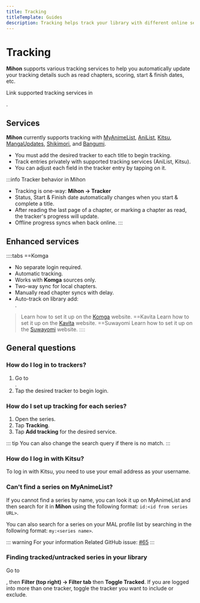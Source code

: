 ```yaml
---
title: Tracking
titleTemplate: Guides
description: Tracking helps track your library with different online services.
---
```


# Tracking
**Mihon** supports various tracking services to help you automatically update your tracking details such as read chapters, scoring, start & finish dates, etc.

Link supported tracking services in <nav to="tracking">.

## Services

**Mihon** currently supports tracking with [MyAnimeList](https://myanimelist.net/), [AniList](https://anilist.co/), [Kitsu](https://kitsu.app/), [MangaUpdates](https://www.mangaupdates.com/), [Shikimori](https://shikimori.one/), and [Bangumi](https://bangumi.tv/).

* You must add the desired tracker to each title to begin tracking.
* Track entries privately with supported tracking services (AniList, Kitsu).
* You can adjust each field in the tracker entry by tapping on it.

:::info Tracker behavior in Mihon
- Tracking is one-way: **Mihon -> Tracker**
- Status, Start & Finish date automatically changes when you start & complete a title.
- After reading the last page of a chapter, or marking a chapter as read, the tracker's progress will update.
- Offline progress syncs when back online.
:::

## Enhanced services

::::tabs
==Komga
- No separate login required.
- Automatic tracking.
- Works with **Komga** sources only.
- Two-way sync for local chapters.
- Manually read chapter syncs with delay.
- Auto-track on library add: <nav to="tracking">.

> Learn how to set it up on the [Komga](https://komga.org/) website.
==Kavita
> Learn how to set it up on the [Kavita](https://www.kavitareader.com/) website.
==Suwayomi
> Learn how to set it up on the [Suwayomi](https://suwayomi.org/) website.
::::

## General questions

### How do I log in to trackers?
1. Go to <nav to="tracking">.
1. Tap the desired tracker to begin login.

### How do I set up tracking for each series?
1. Open the series.
1. Tap **Tracking**.
1. Tap **Add tracking** for the desired service.

::: tip
You can also change the search query if there is no match.
:::

### How do I log in with Kitsu?
To log in with Kitsu, you need to use your email address as your username.

### Can't find a series on MyAnimeList?
If you cannot find a series by name, you can look it up on MyAnimeList and then search for it in **Mihon** using the following format: `id:<id from series URL>`.

You can also search for a series on your MAL profile list by searching in the following format: `my:<series name>`.

::: warning For your information
Related GitHub issue: [#65](https://git.mihon.tech/tachiyomi/tachiyomi/issues/65)
:::

### Finding tracked/untracked series in your library
Go to <nav to="main_library">, then **Filter (top right) -> Filter tab** then **Toggle Tracked**.
If you are logged into more than one tracker, toggle the tracker you want to include or exclude.
